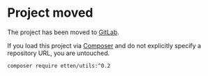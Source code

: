 # Project moved

The project has been moved to [GitLab](https://gitlab.com/etten/utils).

If you load this project via [Composer](https://getcomposer.org) and do not explicitly specify a repository URL, you are untouched.

    composer require etten/utils:^0.2
